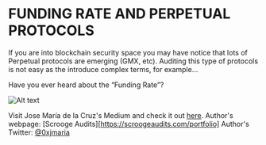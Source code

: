# FUNDING RATE AND PERPETUAL PROTOCOLS
If you are into blockchain security space you may have notice that lots of Perpetual protocols are emerging (GMX, etc). Auditing this type of protocols is not easy as the introduce complex terms, for example…

Have you ever heard about the “Funding Rate”?

![Alt text](https://github.com/JMariadlcs/blog/blob/0xjmaria/public/media/funding_rate.png)

Visit Jose María de la Cruz's Medium and check it out [here](https://medium.com/@0xjmaria/funding-rate-and-perpetual-protocols-8bf60adcfc7c).
Author's webpage: [Scrooge Audits][https://scroogeaudits.com/portfolio]
Author's Twitter: [@0xjmaria](https://twitter.com/0xjmaria)